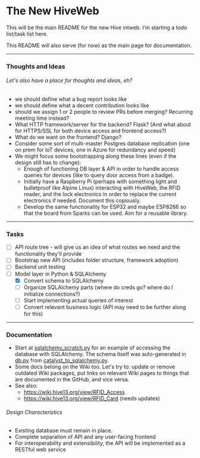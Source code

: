 # The New HiveWeb

This will be the main README for the new Hive intweb. I'm starting a
todo list/task list here.

This README will also serve (for now) as the main page for documentation. 

---

### Thoughts and Ideas

###### Let's also have a place for thoughts and ideas, eh? 

* we should define what a bug report looks like
* we should define what a decent contribution looks like
* should we assign 1 or 2 people to review PRs before merging? Recurring meeting time instead?
* What HTTP framework/server for the backend? Flask? (And what about for HTTPS/SSL for both device access and frontend access?)
* What do we want on the frontend? Django?
* Consider some sort of multi-master Postgres database replication (one on prem for IoT devices, one in Azure for redundancy and speed)
* We might focus some bootstrapping along these lines (even if the design still
  has to change):
  - Enough of functioning DB layer & API in order to handle access
    queries for devices (like to query door access from a badge).
  - Initially have a Raspberry Pi (perhaps with something light and
    bulletproof like Alpine Linux) interacting with HiveWeb, the RFID
    reader, and the lock electronics in order to replace the current
    electronics if needed.  Document this copiously.
  - Develop the same functionality for ESP32 and maybe ESP8266 so that
    the board from Sparks can be used.  Aim for a reusable library.

---

### Tasks

- [ ] API route tree - will give us an idea of what routes we need and the functionality they'll provide
- [ ] Bootstrap new API (includes folder structure, framework adoption)
- [ ] Backend unit testing
- [ ] Model layer in Python & SQLAlchemy
  - [X] Convert schema to SQLAlchemy
  - [ ] Organize SQLAlchemy parts (where do creds go? where do I
        initialize connections?)
  - [ ] Start implementing actual queries of interest
  - [ ] Convert relevant business logic (API may need to be further along for this)

---

### Documentation

* Start at [sqlalchemy_scratch.py](./sqlalchemy_scratch.py) for an
  example of accessing the database with SQLAlchemy.  The schema
  itself was auto-generated in [db.py](./db.py) from
  [catalyst_to_sqlalchemy.py](./catalyst_to_sqlalchemy.py).
* Some docs belong on the Wiki too. Let's try to: update or remove
  outdated Wiki packages, put links on relevant Wiki pages to things
  that are documented in the GitHub, and vice versa.
* See also:
  - https://wiki.hive13.org/view/RFID_Access
  - https://wiki.hive13.org/view/RFID_Card (needs updates)

###### Design Characteristics

* Existing database must remain in place.
* Complete separation of API and any user-facing frontend
* For interoperability and extensibility, the API will be implemented as a RESTful web service
